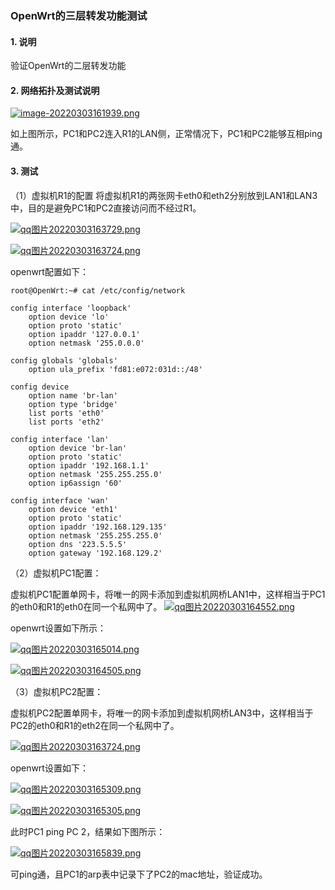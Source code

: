 ### OpenWrt的三层转发功能测试

#### 1. 说明

验证OpenWrt的二层转发功能

#### 2. 网络拓扑及测试说明

[![image-20220303161939.png](https://p.qlogo.cn/hy_personal/3e28f14aa05168427911cdb028a18ed32548eecaf08f3ddfa99259eafbaef5df/0.png)](https://p.qlogo.cn/hy_personal/3e28f14aa05168427911cdb028a18ed32548eecaf08f3ddfa99259eafbaef5df/0.png)

如上图所示，PC1和PC2连入R1的LAN侧，正常情况下，PC1和PC2能够互相ping通。

#### 3. 测试

（1）虚拟机R1的配置
将虚拟机R1的两张网卡eth0和eth2分别放到LAN1和LAN3中，目的是避免PC1和PC2直接访问而不经过R1。

[![qq图片20220303163729.png](https://p.qlogo.cn/hy_personal/3e28f14aa05168427911cdb028a18ed3a91ce5505b26757842425d6d06a5ade8/0.png)](https://p.qlogo.cn/hy_personal/3e28f14aa05168427911cdb028a18ed3a91ce5505b26757842425d6d06a5ade8/0.png)

[![qq图片20220303163724.png](https://p.qlogo.cn/hy_personal/3e28f14aa05168427911cdb028a18ed35c8c83aa7d114c7545d4126826636368/0.png)](https://p.qlogo.cn/hy_personal/3e28f14aa05168427911cdb028a18ed35c8c83aa7d114c7545d4126826636368/0.png)

openwrt配置如下：
```
root@OpenWrt:~# cat /etc/config/network 

config interface 'loopback'
	option device 'lo'
	option proto 'static'
	option ipaddr '127.0.0.1'
	option netmask '255.0.0.0'

config globals 'globals'
	option ula_prefix 'fd81:e072:031d::/48'

config device
	option name 'br-lan'
	option type 'bridge'
	list ports 'eth0'
	list ports 'eth2'

config interface 'lan'
	option device 'br-lan'
	option proto 'static'
	option ipaddr '192.168.1.1'
	option netmask '255.255.255.0'
	option ip6assign '60'

config interface 'wan'
	option device 'eth1'
	option proto 'static'
	option ipaddr '192.168.129.135'
	option netmask '255.255.255.0'
	option dns '223.5.5.5'
	option gateway '192.168.129.2'
```

（2）虚拟机PC1配置：

虚拟机PC1配置单网卡，将唯一的网卡添加到虚拟机网桥LAN1中，这样相当于PC1的eth0和R1的eth0在同一个私网中了。
[![qq图片20220303164552.png](https://p.qlogo.cn/hy_personal/3e28f14aa05168427911cdb028a18ed3d30c4b398535132c08df6b39ccbcb8f7/0.png)](https://p.qlogo.cn/hy_personal/3e28f14aa05168427911cdb028a18ed3d30c4b398535132c08df6b39ccbcb8f7/0.png)

openwrt设置如下所示：

[![qq图片20220303165014.png](https://p.qlogo.cn/hy_personal/3e28f14aa05168427911cdb028a18ed318fa996bfdb502b00c51919e89a55924/0.png)](https://p.qlogo.cn/hy_personal/3e28f14aa05168427911cdb028a18ed318fa996bfdb502b00c51919e89a55924/0.png)

[![qq图片20220303164505.png](https://p.qlogo.cn/hy_personal/3e28f14aa05168427911cdb028a18ed329435f16f09ddc1f62b161a2a8c1d5c1/0.png)](https://p.qlogo.cn/hy_personal/3e28f14aa05168427911cdb028a18ed329435f16f09ddc1f62b161a2a8c1d5c1/0.png)

（3）虚拟机PC2配置：

虚拟机PC2配置单网卡，将唯一的网卡添加到虚拟机网桥LAN3中，这样相当于PC2的eth0和R1的eth2在同一个私网中了。

[![qq图片20220303163724.png](https://p.qlogo.cn/hy_personal/3e28f14aa05168427911cdb028a18ed305c5944a9a34e8d596387c7c6c6e6e80/0.png)](https://p.qlogo.cn/hy_personal/3e28f14aa05168427911cdb028a18ed305c5944a9a34e8d596387c7c6c6e6e80/0.png)

openwrt设置如下：

[![qq图片20220303165309.png](https://p.qlogo.cn/hy_personal/3e28f14aa05168427911cdb028a18ed3a09de442bd2a89bb175a34ed9819eb65/0.png)](https://p.qlogo.cn/hy_personal/3e28f14aa05168427911cdb028a18ed3a09de442bd2a89bb175a34ed9819eb65/0.png)

[![qq图片20220303165305.png](https://p.qlogo.cn/hy_personal/3e28f14aa05168427911cdb028a18ed3805cfb0bee48590fe68508d454621374/0.png)](https://p.qlogo.cn/hy_personal/3e28f14aa05168427911cdb028a18ed3805cfb0bee48590fe68508d454621374/0.png)


此时PC1 ping PC 2，结果如下图所示：

[![qq图片20220303165839.png](https://p.qlogo.cn/hy_personal/3e28f14aa05168427911cdb028a18ed3dadbeee27f4525b1bf60f047f165a04d/0.png)](https://p.qlogo.cn/hy_personal/3e28f14aa05168427911cdb028a18ed3dadbeee27f4525b1bf60f047f165a04d/0.png)

可ping通，且PC1的arp表中记录下了PC2的mac地址，验证成功。